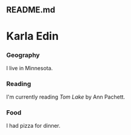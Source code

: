 ## README.md
# Karla Edin
### Geography
I live in Minnesota.

### Reading
I'm currently reading *Tom Lake* by Ann Pachett.

### Food
I had pizza for dinner.
